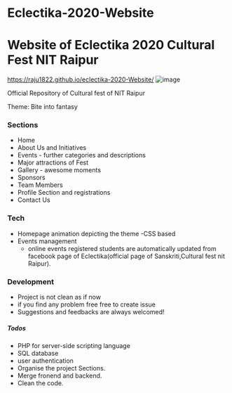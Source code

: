# Eclectika-2020-Website

# Website of Eclectika 2020 Cultural Fest NIT Raipur 
https://raju1822.github.io/eclectika-2020-Website/
 ![image](https://user-images.githubusercontent.com/43608832/124973187-d920ba80-e048-11eb-8509-ff320c6e8294.png )

Official Repository of Cultural fest of NIT Raipur

Theme: Bite  into  fantasy 

### Sections
* Home
* About Us and Initiatives
* Events - further categories and descriptions
* Major attractions of Fest
* Gallery - awesome moments
* Sponsors
* Team Members
* Profile Section and registrations
* Contact Us

### Tech
* Homepage animation depicting the theme -CSS based
* Events management
  * online events registered students are automatically updated from facebook page of Eclectika(official page of Sanskriti,Cultural fest nit Raipur).

### Development
* Project is not clean as if now
* if you find any problem free free to create issue
* Suggestions and feedbacks are always welcomed!


##### Todos
* PHP  for server-side scripting language
* SQL database
* user authentication
* Organise the project Sections.
* Merge fronend and backend.
* Clean the code.
